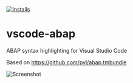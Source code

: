 [![Installs](https://vsmarketplacebadge.apphb.com/installs/larshp.vscode-abap.svg)](https://marketplace.visualstudio.com/items?itemName=larshp.vscode-abap)

# vscode-abap
ABAP syntax highlighting for Visual Studio Code

Based on https://github.com/pvl/abap.tmbundle

![Screenshot](https://raw.githubusercontent.com/larshp/vscode-abap/master/img/screenshot_20191124.png)